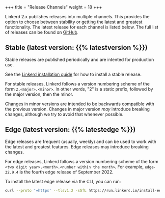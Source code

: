 +++
title = "Release Channels"
weight = 18
+++

Linkerd 2.x publishes releases into multiple channels. This provides the option to
choose between stability or getting the latest and greatest functionality. The
latest release for each channel is listed below. The full list of releases can
be found on [GitHub](https://github.com/linkerd/linkerd2/releases).

## Stable (latest version: {{% latestversion %}})

Stable releases are published periodically and are intented for production use.
<!-- markdownlint-disable -->
See the [Linkerd installation guide](../2/tasks/install/) for how to install a
stable release.
<!-- markdownlint-enable -->

For stable releases, Linkerd follows a version numbering scheme of the form
`2.<major>.<minor>`. In other words, "2" is a static prefix, followed by the
major version, then the minor.

Changes in minor versions are intended to be backwards compatible with the
previous version. Changes in major version *may* introduce breaking changes,
although we try to avoid that whenever possible.

## Edge (latest version: {{% latestedge %}})

Edge releases are frequent (usually, weekly) and can be used to work with the
latest and greatest features. Edge releases may introduce breaking changes.

For edge releases, Linkerd follows a version numbering scheme of the form
`<two digit year>.<month>.<number within the month>`. For example, `edge-22.9.4`
is the fourth edge release of September 2022.

To install the latest edge release via the CLI, you can run:

```bash
curl --proto '=https' --tlsv1.2 -sSfL https://run.linkerd.io/install-edge | sh
```
